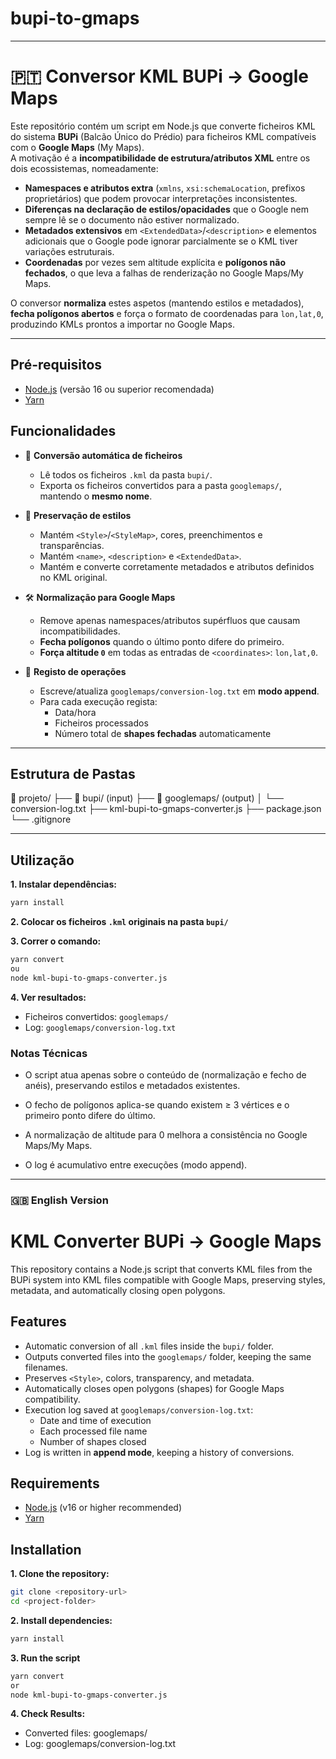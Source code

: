 # bupi-to-gmaps

---

# 🇵🇹 Conversor KML BUPi → Google Maps

Este repositório contém um script em Node.js que converte ficheiros KML do sistema **BUPi** (Balcão Único do Prédio) para ficheiros KML compatíveis com o **Google Maps** (My Maps).  
A motivação é a **incompatibilidade de estrutura/atributos XML** entre os dois ecossistemas, nomeadamente:

- **Namespaces e atributos extra** (`xmlns`, `xsi:schemaLocation`, prefixos proprietários) que podem provocar interpretações inconsistentes.
- **Diferenças na declaração de estilos/opacidades** que o Google nem sempre lê se o documento não estiver normalizado.
- **Metadados extensivos** em `<ExtendedData>`/`<description>` e elementos adicionais que o Google pode ignorar parcialmente se o KML tiver variações estruturais.
- **Coordenadas** por vezes sem altitude explícita e **polígonos não fechados**, o que leva a falhas de renderização no Google Maps/My Maps.

O conversor **normaliza** estes aspetos (mantendo estilos e metadados), **fecha polígonos abertos** e força o formato de coordenadas para `lon,lat,0`, produzindo KMLs prontos a importar no Google Maps.

---

## Pré-requisitos

- [Node.js](https://nodejs.org/) (versão 16 ou superior recomendada)
- [Yarn](https://yarnpkg.com/)

## Funcionalidades

- 🔄 **Conversão automática de ficheiros**

  - Lê todos os ficheiros `.kml` da pasta `bupi/`.
  - Exporta os ficheiros convertidos para a pasta `googlemaps/`, mantendo o **mesmo nome**.

- 🎨 **Preservação de estilos**

  - Mantém `<Style>`/`<StyleMap>`, cores, preenchimentos e transparências.
  - Mantém `<name>`, `<description>` e `<ExtendedData>`.
  - Mantém e converte corretamente metadados e atributos definidos no KML original.

- 🛠 **Normalização para Google Maps**

  - Remove apenas namespaces/atributos supérfluos que causam incompatibilidades.
  - **Fecha polígonos** quando o último ponto difere do primeiro.
  - **Força altitude `0`** em todas as entradas de `<coordinates>`: `lon,lat,0`.

- 📜 **Registo de operações**
  - Escreve/atualiza `googlemaps/conversion-log.txt` em **modo append**.
  - Para cada execução regista:
    - Data/hora
    - Ficheiros processados
    - Número total de **shapes fechadas** automaticamente

---

## Estrutura de Pastas

📂 projeto/
├── 📂 bupi/ (input)
├── 📂 googlemaps/ (output)
│ └── conversion-log.txt
├── kml-bupi-to-gmaps-converter.js
├── package.json
└── .gitignore

---

## Utilização

**1. Instalar dependências:**

```bash
yarn install
```

**2. Colocar os ficheiros `.kml` originais na pasta `bupi/`**

**3. Correr o comando:**

```bash
yarn convert
ou
node kml-bupi-to-gmaps-converter.js
```

**4. Ver resultados:**

- Ficheiros convertidos: `googlemaps/`
- Log: `googlemaps/conversion-log.txt`

### Notas Técnicas

- O script atua apenas sobre o conteúdo de <coordinates> (normalização e fecho de anéis), preservando estilos e metadados existentes.
- O fecho de polígonos aplica-se quando existem ≥ 3 vértices e o primeiro ponto difere do último.

- A normalização de altitude para 0 melhora a consistência no Google Maps/My Maps.

- O log é acumulativo entre execuções (modo append).

---

### 🇬🇧 English Version

# KML Converter BUPi → Google Maps

This repository contains a Node.js script that converts KML files from the BUPi system into KML files compatible with Google Maps, preserving styles, metadata, and automatically closing open polygons.

## Features

- Automatic conversion of all `.kml` files inside the `bupi/` folder.
- Outputs converted files into the `googlemaps/` folder, keeping the same filenames.
- Preserves `<Style>`, colors, transparency, and metadata.
- Automatically closes open polygons (shapes) for Google Maps compatibility.
- Execution log saved at `googlemaps/conversion-log.txt`:
  - Date and time of execution
  - Each processed file name
  - Number of shapes closed
- Log is written in **append mode**, keeping a history of conversions.

## Requirements

- [Node.js](https://nodejs.org/) (v16 or higher recommended)
- [Yarn](https://yarnpkg.com/)

## Installation

**1. Clone the repository:**

```bash
git clone <repository-url>
cd <project-folder>
```

**2. Install dependencies:**

```bash
yarn install
```

**3. Run the script**

```bash
yarn convert
or
node kml-bupi-to-gmaps-converter.js
```

**4. Check Results:**

- Converted files: googlemaps/
- Log: googlemaps/conversion-log.txt
